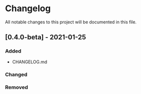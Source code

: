# Changelog
All notable changes to this project will be documented in this file.

## [0.4.0-beta] - 2021-01-25
### Added
- CHANGELOG.md

### Changed

### Removed




